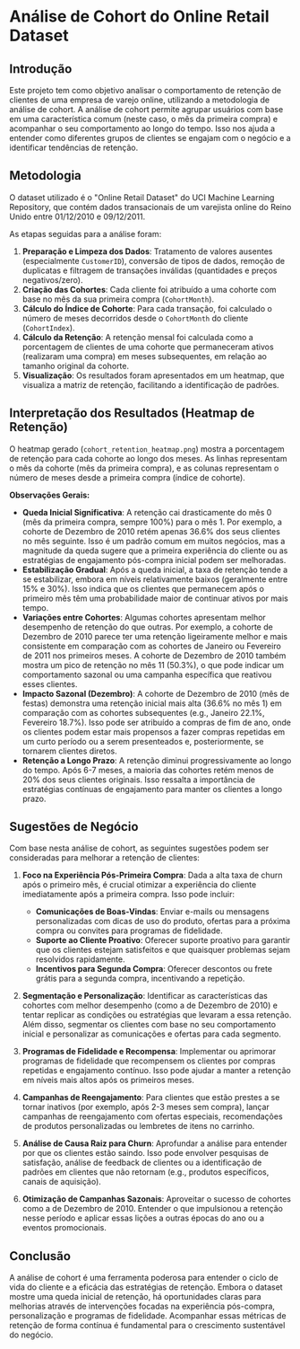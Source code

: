 # Análise de Cohort do Online Retail Dataset

## Introdução

Este projeto tem como objetivo analisar o comportamento de retenção de clientes de uma empresa de varejo online, utilizando a metodologia de análise de cohort. A análise de cohort permite agrupar usuários com base em uma característica comum (neste caso, o mês da primeira compra) e acompanhar o seu comportamento ao longo do tempo. Isso nos ajuda a entender como diferentes grupos de clientes se engajam com o negócio e a identificar tendências de retenção.

## Metodologia

O dataset utilizado é o "Online Retail Dataset" do UCI Machine Learning Repository, que contém dados transacionais de um varejista online do Reino Unido entre 01/12/2010 e 09/12/2011.

As etapas seguidas para a análise foram:

1.  **Preparação e Limpeza dos Dados**: Tratamento de valores ausentes (especialmente `CustomerID`), conversão de tipos de dados, remoção de duplicatas e filtragem de transações inválidas (quantidades e preços negativos/zero).
2.  **Criação das Cohortes**: Cada cliente foi atribuído a uma cohorte com base no mês da sua primeira compra (`CohortMonth`).
3.  **Cálculo do Índice de Cohorte**: Para cada transação, foi calculado o número de meses decorridos desde o `CohortMonth` do cliente (`CohortIndex`).
4.  **Cálculo da Retenção**: A retenção mensal foi calculada como a porcentagem de clientes de uma cohorte que permaneceram ativos (realizaram uma compra) em meses subsequentes, em relação ao tamanho original da cohorte.
5.  **Visualização**: Os resultados foram apresentados em um heatmap, que visualiza a matriz de retenção, facilitando a identificação de padrões.

## Interpretação dos Resultados (Heatmap de Retenção)

O heatmap gerado (`cohort_retention_heatmap.png`) mostra a porcentagem de retenção para cada cohorte ao longo dos meses. As linhas representam o mês da cohorte (mês da primeira compra), e as colunas representam o número de meses desde a primeira compra (índice de cohorte).

**Observações Gerais:**

*   **Queda Inicial Significativa**: A retenção cai drasticamente do mês 0 (mês da primeira compra, sempre 100%) para o mês 1. Por exemplo, a cohorte de Dezembro de 2010 retém apenas 36.6% dos seus clientes no mês seguinte. Isso é um padrão comum em muitos negócios, mas a magnitude da queda sugere que a primeira experiência do cliente ou as estratégias de engajamento pós-compra inicial podem ser melhoradas.
*   **Estabilização Gradual**: Após a queda inicial, a taxa de retenção tende a se estabilizar, embora em níveis relativamente baixos (geralmente entre 15% e 30%). Isso indica que os clientes que permanecem após o primeiro mês têm uma probabilidade maior de continuar ativos por mais tempo.
*   **Variações entre Cohortes**: Algumas cohortes apresentam melhor desempenho de retenção do que outras. Por exemplo, a cohorte de Dezembro de 2010 parece ter uma retenção ligeiramente melhor e mais consistente em comparação com as cohortes de Janeiro ou Fevereiro de 2011 nos primeiros meses. A cohorte de Dezembro de 2010 também mostra um pico de retenção no mês 11 (50.3%), o que pode indicar um comportamento sazonal ou uma campanha específica que reativou esses clientes.
*   **Impacto Sazonal (Dezembro)**: A cohorte de Dezembro de 2010 (mês de festas) demonstra uma retenção inicial mais alta (36.6% no mês 1) em comparação com as cohortes subsequentes (e.g., Janeiro 22.1%, Fevereiro 18.7%). Isso pode ser atribuído a compras de fim de ano, onde os clientes podem estar mais propensos a fazer compras repetidas em um curto período ou a serem presenteados e, posteriormente, se tornarem clientes diretos.
*   **Retenção a Longo Prazo**: A retenção diminui progressivamente ao longo do tempo. Após 6-7 meses, a maioria das cohortes retém menos de 20% dos seus clientes originais. Isso ressalta a importância de estratégias contínuas de engajamento para manter os clientes a longo prazo.

## Sugestões de Negócio

Com base nesta análise de cohort, as seguintes sugestões podem ser consideradas para melhorar a retenção de clientes:

1.  **Foco na Experiência Pós-Primeira Compra**: Dada a alta taxa de churn após o primeiro mês, é crucial otimizar a experiência do cliente imediatamente após a primeira compra. Isso pode incluir:
    *   **Comunicações de Boas-Vindas**: Enviar e-mails ou mensagens personalizadas com dicas de uso do produto, ofertas para a próxima compra ou convites para programas de fidelidade.
    *   **Suporte ao Cliente Proativo**: Oferecer suporte proativo para garantir que os clientes estejam satisfeitos e que quaisquer problemas sejam resolvidos rapidamente.
    *   **Incentivos para Segunda Compra**: Oferecer descontos ou frete grátis para a segunda compra, incentivando a repetição.

2.  **Segmentação e Personalização**: Identificar as características das cohortes com melhor desempenho (como a de Dezembro de 2010) e tentar replicar as condições ou estratégias que levaram a essa retenção. Além disso, segmentar os clientes com base no seu comportamento inicial e personalizar as comunicações e ofertas para cada segmento.

3.  **Programas de Fidelidade e Recompensa**: Implementar ou aprimorar programas de fidelidade que recompensem os clientes por compras repetidas e engajamento contínuo. Isso pode ajudar a manter a retenção em níveis mais altos após os primeiros meses.

4.  **Campanhas de Reengajamento**: Para clientes que estão prestes a se tornar inativos (por exemplo, após 2-3 meses sem compra), lançar campanhas de reengajamento com ofertas especiais, recomendações de produtos personalizadas ou lembretes de itens no carrinho.

5.  **Análise de Causa Raiz para Churn**: Aprofundar a análise para entender por que os clientes estão saindo. Isso pode envolver pesquisas de satisfação, análise de feedback de clientes ou a identificação de padrões em clientes que não retornam (e.g., produtos específicos, canais de aquisição).

6.  **Otimização de Campanhas Sazonais**: Aproveitar o sucesso de cohortes como a de Dezembro de 2010. Entender o que impulsionou a retenção nesse período e aplicar essas lições a outras épocas do ano ou a eventos promocionais.

## Conclusão

A análise de cohort é uma ferramenta poderosa para entender o ciclo de vida do cliente e a eficácia das estratégias de retenção. Embora o dataset mostre uma queda inicial de retenção, há oportunidades claras para melhorias através de intervenções focadas na experiência pós-compra, personalização e programas de fidelidade. Acompanhar essas métricas de retenção de forma contínua é fundamental para o crescimento sustentável do negócio.


